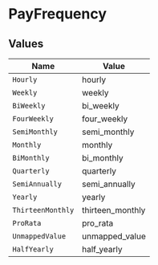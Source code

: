 # PayFrequency


## Values

| Name              | Value             |
| ----------------- | ----------------- |
| `Hourly`          | hourly            |
| `Weekly`          | weekly            |
| `BiWeekly`        | bi_weekly         |
| `FourWeekly`      | four_weekly       |
| `SemiMonthly`     | semi_monthly      |
| `Monthly`         | monthly           |
| `BiMonthly`       | bi_monthly        |
| `Quarterly`       | quarterly         |
| `SemiAnnually`    | semi_annually     |
| `Yearly`          | yearly            |
| `ThirteenMonthly` | thirteen_monthly  |
| `ProRata`         | pro_rata          |
| `UnmappedValue`   | unmapped_value    |
| `HalfYearly`      | half_yearly       |